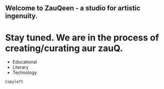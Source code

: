 ## Welcome to ZauQeen - a studio for artistic ingenuity.


# Stay tuned. We are in the process of creating/curating aur zauQ.  

- Educational  
- Literary  
- Technology  


`Copyleft`

